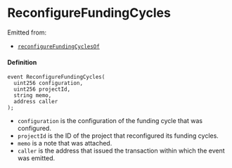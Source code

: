 # ReconfigureFundingCycles

Emitted from:

* [`reconfigureFundingCyclesOf`](/v4/deprecated/v3/deprecated/or-controllers/jbcontroller/write/reconfigurefundingcyclesof.md)

#### Definition

```
event ReconfigureFundingCycles(
  uint256 configuration,
  uint256 projectId,
  string memo,
  address caller
);
```

* `configuration` is the configuration of the funding cycle that was configured.
* `projectId` is the ID of the project that reconfigured its funding cycles.
* `memo` is a note that was attached.
* `caller` is the address that issued the transaction within which the event was emitted.
